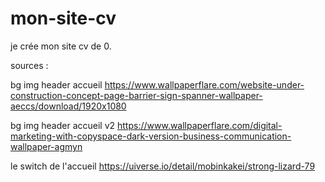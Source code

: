 # mon-site-cv
je crée mon site cv de 0.

sources : 

bg img header accueil
https://www.wallpaperflare.com/website-under-construction-concept-page-barrier-sign-spanner-wallpaper-aeccs/download/1920x1080

bg img header accueil v2
https://www.wallpaperflare.com/digital-marketing-with-copyspace-dark-version-business-communication-wallpaper-agmyn

le switch de l'accueil
https://uiverse.io/detail/mobinkakei/strong-lizard-79
